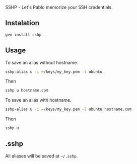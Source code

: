 SSHP - Let's Pablo memorize your SSH credentials.

## Instalation

```sh
gem install sshp
```

## Usage

To save an alias without hostname.

```sh
sshp-alias u -i ~/keys/my_key.pem -l ubuntu
```

Then

```sh
sshp u hostname.com
```
To save an alias with hostname.

```sh
sshp-alias u -i ~/keys/my_key.pem -l ubuntu hostname.com
```
Then

```sh
sshp u
```

## .sshp

All aliases will be saved at `~/.sshp`.

